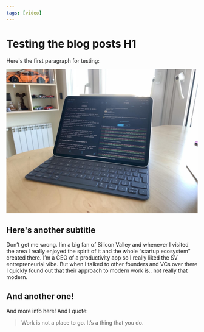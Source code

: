```yaml
---
tags: [video]
---
```


# Testing the blog posts H1

Here's the first paragraph for testing:

![Silicon Valley is disrupting everything but the way they work](/img/github.jpg)

<!--More-->

## Here's another subtitle

Don’t get me wrong. I’m a big fan of Silicon Valley and whenever I visited the area I really enjoyed the spirit of it and the whole “startup ecosystem” created there. I’m a CEO of a productivity app so I really liked the SV entrepreneurial vibe. But when I talked to other founders and VCs over there I quickly found out that their approach to modern work is.. not really that modern.

## And another one!

And more info here! And I quote:

> Work is not a place to go. It’s a thing that you do.